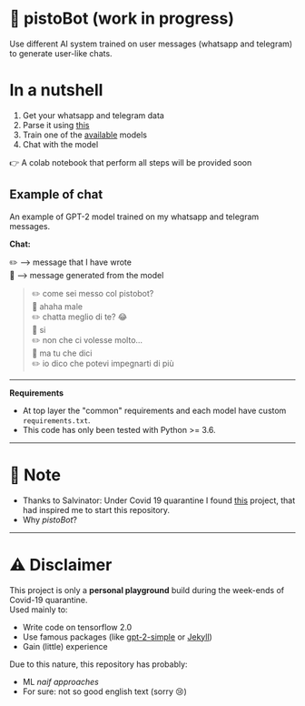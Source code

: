 # 🤖 pistoBot (work in progress)

Use different AI system trained on user messages (whatsapp and telegram) to generate user-like chats.

# In a nutshell
1. Get your whatsapp and telegram data
2. Parse it using [this](https://github.com/GuardatiSimone/messaging-chat-parser)
3. Train one of the [available](https://github.com/GuardatiSimone/pistoBot/tree/master/pistoBot) models
4. Chat with the model

:point_right: A colab notebook that perform all steps will be provided soon 

## Example of chat

An example of GPT-2 model trained on my whatsapp and telegram messages.

**Chat:**<br>

:pencil2: ⟶ message that I have wrote<br>
:robot: ⟶ message generated from the model<br>

> :pencil2: come sei messo col pistobot?<br>
> :robot: ahaha male<br>
> :pencil2: chatta meglio di te? 😂 <br>
> :robot: si <br>
> :pencil2: non che ci volesse molto... <br>
> :robot: ma tu che dici <br>
> :pencil2: io dico che potevi impegnarti di più <br>

---

**Requirements**<br>
- At top layer the "common" requirements and each model have custom `requirements.txt`.
- This code has only been tested with Python >= 3.6.

---
# 📝 Note
- Thanks to Salvinator: Under Covid 19 quarantine I found [this](https://salvinator.github.io/) project, 
that had inspired me to start this repository.
- Why _pistoBot_? 
---
# ⚠ Disclaimer
This project is only a **personal playground** build during the week-ends of Covid-19 quarantine.<br>
Used mainly to:
- Write code on tensorflow 2.0
- Use famous packages (like [gpt-2-simple](https://github.com/minimaxir/gpt-2-simple) or [Jekyll](https://jekyllrb.com/))
- Gain (little) experience

Due to this nature, this repository has probably: 
- ML _naif approaches_ 
- For sure: not so good english text (sorry 😢)
